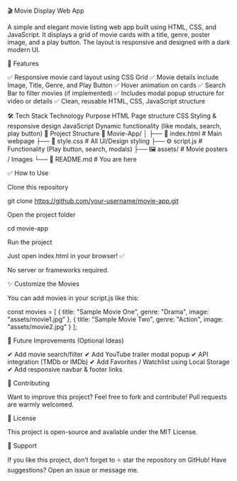🎬 Movie Display Web App

A simple and elegant movie listing web app built using HTML, CSS, and JavaScript.
It displays a grid of movie cards with a title, genre, poster image, and a play button.
The layout is responsive and designed with a dark modern UI.

🚀 Features

✅ Responsive movie card layout using CSS Grid
✅ Movie details include Image, Title, Genre, and Play Button
✅ Hover animation on cards
✅ Search Bar to filter movies (if implemented)
✅ Includes modal popup structure for video or details
✅ Clean, reusable HTML, CSS, JavaScript structure

🛠️ Tech Stack
Technology	Purpose
HTML	Page structure
CSS	Styling & responsive design
JavaScript	Dynamic functionality (like modals, search, play button)
📂 Project Structure
📁 Movie-App/
│
├── 📄 index.html        # Main webpage
├── 🎨 style.css         # All UI/Design styling
├── ⚙️ script.js         # Functionality (Play button, search, modals)
├── 🖼️ assets/           # Movie posters / Images
└── 📄 README.md         # You are here

✅ How to Use

Clone this repository

git clone https://github.com/your-username/movie-app.git


Open the project folder

cd movie-app


Run the project

Just open index.html in your browser! ✅

No server or frameworks required.

✨ Customize the Movies

You can add movies in your script.js like this:

const movies = [
  {
    title: "Sample Movie One",
    genre: "Drama",
    image: "assets/movie1.jpg"
  },
  {
    title: "Sample Movie Two",
    genre: "Action",
    image: "assets/movie2.jpg"
  }
];

📌 Future Improvements (Optional Ideas)

✔ Add movie search/filter
✔ Add YouTube trailer modal popup
✔ API integration (TMDb or IMDb)
✔ Add Favorites / Watchlist using Local Storage
✔ Add responsive navbar & footer links

🤝 Contributing

Want to improve this project? Feel free to fork and contribute!
Pull requests are warmly welcomed.

📜 License

This project is open-source and available under the MIT License.

💖 Support

If you like this project, don’t forget to ⭐ star the repository on GitHub!
Have suggestions? Open an issue or message me.
